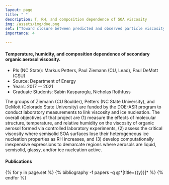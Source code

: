 ```yaml
---
layout: page
title: " "
description: T, RH, and composition dependence of SOA viscosity
img: /assets/img/doe.png
set: ["Toward closure between predicted and observed particle viscosity over a wide range temperature and relative humidity", "Predicting the influence of particle size on the glass transition temperature and viscosity of secondary organic material", "Characterization of a dimer preparation method for nanoscale organic aerosol","Volatility and Viscosity Are Correlated in Terpene Secondary Organic Aerosol Formed in a Flow Reactor", "A language to simplify computation of differential mobility analyzer response functions"]
importance: 4

---
```


#### **Temperature, humidity, and composition dependence of secondary organic aerosol viscosity.**

- PIs (NC State): Markus Petters, Paul Ziemann (CU, Lead), Paul DeMott (CSU)
- Source: Department of Energy
- Years: 2017 -- 2021
- Graduate Students: Sabin Kasparoglu, Nicholas Rothfuss

The groups of Ziemann (CU Boulder), Petters (NC State University), and DeMott (Colorado State University) 
are funded by the DOE-ASR program to conduct laboratory measurements to link viscosity and ice nucleation. 
The overall objectives of that project are (1) measure the effects of molecular structure, temperature, and 
relative humidity on the viscosity of organic aerosol formed via controlled laboratory experiments, 
(2) assess the critical viscosity where semisolid SOA surfaces lose their heterogeneous 
ice nucleation properties as RH increases, and (3) develop computationally inexpensive expressions 
to demarcate regions where aerosols are liquid, semisolid, glassy, and/or ice nucleation active. 

#### Publications

<div class="publications">
{% for y in page.set %}
  {% bibliography -f papers -q @*[title={{y}}]* %}
{% endfor %}
</div>
